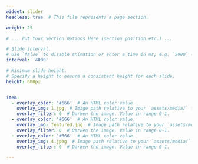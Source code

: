 ```yaml
---
widget: slider
headless: true  # This file represents a page section.

weight: 25

# ... Put Your Section Options Here (section position etc.) ...

# Slide interval.
# Use `false` to disable animation or enter a time in ms, e.g. `5000` (5s).
interval: '4000'

# Minimum slide height.
# Specify a height to ensure a consistent height for each slide.
height: 600px


item:
  - overlay_color: '#666'  # An HTML color value.
    overlay_img: 1.jpg  # Image path relative to your `assets/media/` folder
    overlay_filter: 0  # Darken the image. Value in range 0-1.
  - overlay_color: '#666'  # An HTML color value.
    overlay_img: featured.jpg  # Image path relative to your `assets/media/` folder
    overlay_filter: 0  # Darken the image. Value in range 0-1.   
  - overlay_color: '#666'  # An HTML color value.
    overlay_img: 4.jpeg  # Image path relative to your `assets/media/` folder
    overlay_filter: 0  # Darken the image. Value in range 0-1.

---
```

